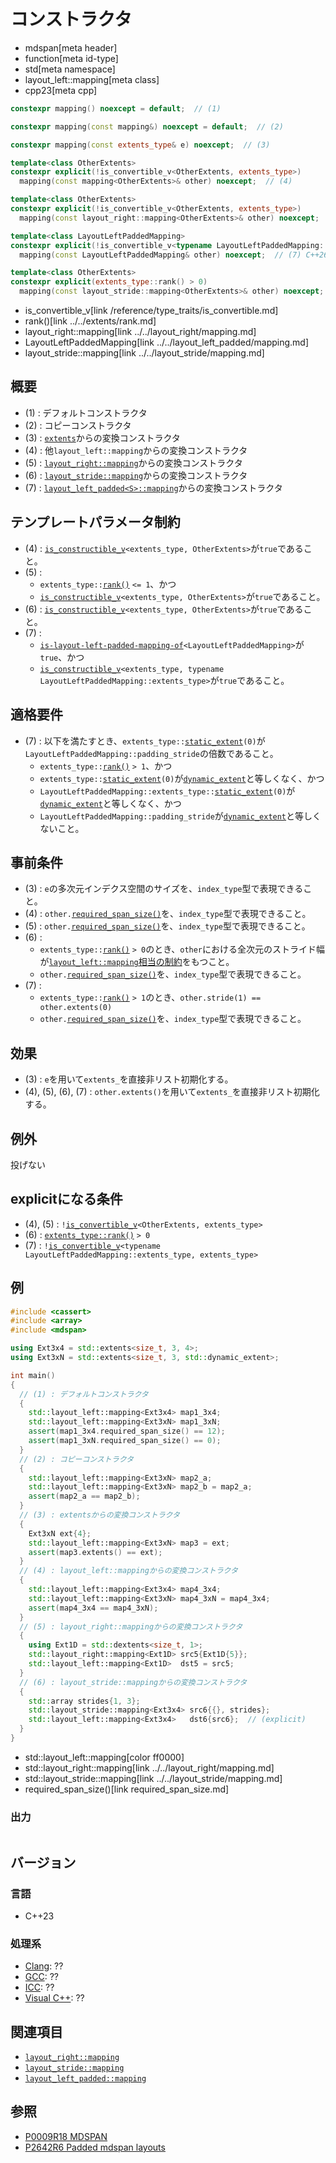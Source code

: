 # コンストラクタ
* mdspan[meta header]
* function[meta id-type]
* std[meta namespace]
* layout_left::mapping[meta class]
* cpp23[meta cpp]

```cpp
constexpr mapping() noexcept = default;  // (1)

constexpr mapping(const mapping&) noexcept = default;  // (2)

constexpr mapping(const extents_type& e) noexcept;  // (3)

template<class OtherExtents>
constexpr explicit(!is_convertible_v<OtherExtents, extents_type>)
  mapping(const mapping<OtherExtents>& other) noexcept;  // (4)

template<class OtherExtents>
constexpr explicit(!is_convertible_v<OtherExtents, extents_type>)
  mapping(const layout_right::mapping<OtherExtents>& other) noexcept;  // (5)

template<class LayoutLeftPaddedMapping>
constexpr explicit(!is_convertible_v<typename LayoutLeftPaddedMapping::extents_type, extents_type>)
  mapping(const LayoutLeftPaddedMapping& other) noexcept;  // (7) C++26

template<class OtherExtents>
constexpr explicit(extents_type::rank() > 0)
  mapping(const layout_stride::mapping<OtherExtents>& other) noexcept;  // (6)
```
* is_convertible_v[link /reference/type_traits/is_convertible.md]
* rank()[link ../../extents/rank.md]
* layout_right::mapping[link ../../layout_right/mapping.md]
* LayoutLeftPaddedMapping[link ../../layout_left_padded/mapping.md]
* layout_stride::mapping[link ../../layout_stride/mapping.md]

## 概要
- (1) : デフォルトコンストラクタ
- (2) : コピーコンストラクタ
- (3) : [`extents`](../../extents.md)からの変換コンストラクタ
- (4) : 他`layout_left::mapping`からの変換コンストラクタ
- (5) : [`layout_right::mapping`](../../layout_right/mapping.md)からの変換コンストラクタ
- (6) : [`layout_stride::mapping`](../../layout_stride/mapping.md)からの変換コンストラクタ
- (7) : [`layout_left_padded<S>::mapping`](../../layout_left_padded/mapping.md)からの変換コンストラクタ


## テンプレートパラメータ制約
- (4) : [`is_constructible_v`](/reference/type_traits/is_constructible.md)`<extents_type, OtherExtents>`が`true`であること。
- (5) :
    - `extents_type::`[`rank()`](../../extents/rank.md) `<= 1`、かつ
    - [`is_constructible_v`](/reference/type_traits/is_constructible.md)`<extents_type, OtherExtents>`が`true`であること。
- (6) : [`is_constructible_v`](/reference/type_traits/is_constructible.md)`<extents_type, OtherExtents>`が`true`であること。
- (7) :
    - [`is-layout-left-padded-mapping-of`](../../is-layout-left-padded-mapping-of.md)`<LayoutLeftPaddedMapping>`が`true`、かつ
    - [`is_constructible_v`](/reference/type_traits/is_constructible.md)`<extents_type, typename LayoutLeftPaddedMapping::extents_type>`が`true`であること。


## 適格要件
- (7) : 以下を満たすとき、`extents_type::`[`static_extent`](../../extents/static_extent.md)`(0)`が`LayoutLeftPaddedMapping::padding_stride`の倍数であること。
    - `extents_type::`[`rank()`](../../extents/rank.md) `> 1`、かつ
    - `extents_type::`[`static_extent`](../../extents/static_extent.md)`(0)`が[`dynamic_extent`](/reference/span/dynamic_extent.md)と等しくなく、かつ
    - `LayoutLeftPaddedMapping::extents_type::`[`static_extent`](../../extents/static_extent.md)`(0)`が[`dynamic_extent`](/reference/span/dynamic_extent.md)と等しくなく、かつ
    - `LayoutLeftPaddedMapping::padding_stride`が[`dynamic_extent`](/reference/span/dynamic_extent.md)と等しくないこと。


## 事前条件
- (3) : `e`の多次元インデクス空間のサイズを、`index_type`型で表現できること。
- (4) : `other.`[`required_span_size()`](required_span_size.md)を、`index_type`型で表現できること。
- (5) : `other.`[`required_span_size()`](../../layout_left/mapping/required_span_size.md)を、`index_type`型で表現できること。
- (6) :
    - `extents_type::`[`rank()`](../../extents/rank.md) `> 0`のとき、`other`における全次元のストライド幅が[`layout_left::mapping`相当の制約](stride.md)をもつこと。
    - `other.`[`required_span_size()`](../../layout_stride/mapping/required_span_size.md)を、`index_type`型で表現できること。
- (7) :
    - `extents_type::`[`rank()`](../../extents/rank.md) `> 1`のとき、`other.stride(1) == other.extents(0)`
    - `other.`[`required_span_size()`](../../layout_left_padded/mapping/required_span_size.md.nolink)を、`index_type`型で表現できること。


## 効果
- (3) : `e`を用いて`extents_`を直接非リスト初期化する。
- (4), (5), (6), (7) : `other.extents()`を用いて`extents_`を直接非リスト初期化する。


## 例外
投げない


## explicitになる条件
- (4), (5) : `!`[`is_convertible_v`](/reference/type_traits/is_convertible.md)`<OtherExtents, extents_type>`
- (6) : [`extents_type::rank()`](../../extents/rank.md) `> 0`
- (7) : `!`[`is_convertible_v`](/reference/type_traits/is_convertible.md)`<typename LayoutLeftPaddedMapping::extents_type, extents_type>`


## 例
```cpp example
#include <cassert>
#include <array>
#include <mdspan>

using Ext3x4 = std::extents<size_t, 3, 4>;
using Ext3xN = std::extents<size_t, 3, std::dynamic_extent>;

int main()
{
  // (1) : デフォルトコンストラクタ
  {
    std::layout_left::mapping<Ext3x4> map1_3x4;
    std::layout_left::mapping<Ext3xN> map1_3xN;
    assert(map1_3x4.required_span_size() == 12);
    assert(map1_3xN.required_span_size() == 0);
  }
  // (2) : コピーコンストラクタ
  {
    std::layout_left::mapping<Ext3xN> map2_a;
    std::layout_left::mapping<Ext3xN> map2_b = map2_a;
    assert(map2_a == map2_b);
  }
  // (3) : extentsからの変換コンストラクタ
  {
    Ext3xN ext{4};
    std::layout_left::mapping<Ext3xN> map3 = ext;
    assert(map3.extents() == ext);
  }
  // (4) : layout_left::mappingからの変換コンストラクタ
  {
    std::layout_left::mapping<Ext3x4> map4_3x4;
    std::layout_left::mapping<Ext3xN> map4_3xN = map4_3x4;
    assert(map4_3x4 == map4_3xN);
  }
  // (5) : layout_right::mappingからの変換コンストラクタ
  {
    using Ext1D = std::dextents<size_t, 1>;
    std::layout_right::mapping<Ext1D> src5{Ext1D{5}};
    std::layout_left::mapping<Ext1D>  dst5 = src5;
  }
  // (6) : layout_stride::mappingからの変換コンストラクタ
  {
    std::array strides{1, 3};
    std::layout_stride::mapping<Ext3x4> src6{{}, strides};
    std::layout_left::mapping<Ext3x4>   dst6{src6};  // (explicit)
  }
}
```
* std::layout_left::mapping[color ff0000]
* std::layout_right::mapping[link ../../layout_right/mapping.md]
* std::layout_stride::mapping[link ../../layout_stride/mapping.md]
* required_span_size()[link required_span_size.md]

### 出力
```
```


## バージョン
### 言語
- C++23

### 処理系
- [Clang](/implementation.md#clang): ??
- [GCC](/implementation.md#gcc): ??
- [ICC](/implementation.md#icc): ??
- [Visual C++](/implementation.md#visual_cpp): ??


## 関連項目
- [`layout_right::mapping`](../../layout_right/mapping.md)
- [`layout_stride::mapping`](../../layout_stride/mapping.md)
- [`layout_left_padded::mapping`](../../layout_left_padded/mapping.md)


## 参照
- [P0009R18 MDSPAN](https://www.open-std.org/jtc1/sc22/wg21/docs/papers/2022/p0009r18.html)
- [P2642R6 Padded mdspan layouts](https://www.open-std.org/jtc1/sc22/wg21/docs/papers/2024/p2642r6.pdf)

